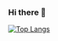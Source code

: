 ### Hi there 👋

[![Top Langs](https://github-readme-stats.vercel.app/api/top-langs/?username=isaacbyr&layout=compact&theme=vision-friendly-dark)](https://github.com/anuraghazra/github-readme-stats)
